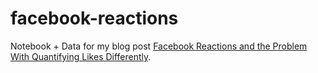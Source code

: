 # facebook-reactions
Notebook + Data for my blog post [Facebook Reactions and the Problem With Quantifying Likes Differently](http://minimaxir/2016/02/facebook-reactions/).